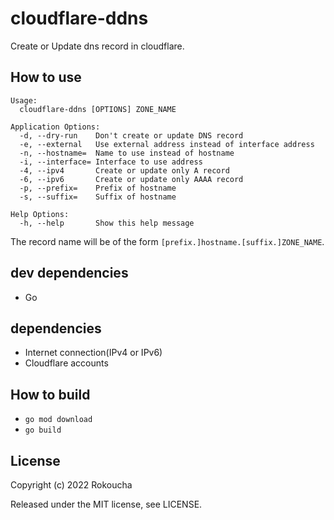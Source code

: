 # cloudflare-ddns

Create or Update dns record in cloudflare.

## How to use

```plain
Usage:
  cloudflare-ddns [OPTIONS] ZONE_NAME

Application Options:
  -d, --dry-run    Don't create or update DNS record
  -e, --external   Use external address instead of interface address
  -n, --hostname=  Name to use instead of hostname
  -i, --interface= Interface to use address
  -4, --ipv4       Create or update only A record
  -6, --ipv6       Create or update only AAAA record
  -p, --prefix=    Prefix of hostname
  -s, --suffix=    Suffix of hostname

Help Options:
  -h, --help       Show this help message
```

The record name will be of the form `[prefix.]hostname.[suffix.]ZONE_NAME`.

## dev dependencies

- Go

## dependencies

- Internet connection(IPv4 or IPv6)
- Cloudflare accounts

## How to build

- `go mod download`
- `go build`

## License

Copyright (c) 2022 Rokoucha

Released under the MIT license, see LICENSE.
